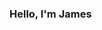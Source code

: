 ### Hello, I'm James

<!--
**jcebermudo/jcebermudo** is a ✨ _special_ ✨ repository because its `README.md` (this file) appears on your GitHub profile.

-Hello, I'm a 15 year old designer living in Quezon City, Philippines currently finishing high school. I love to craft internet software from design to code.

-->
